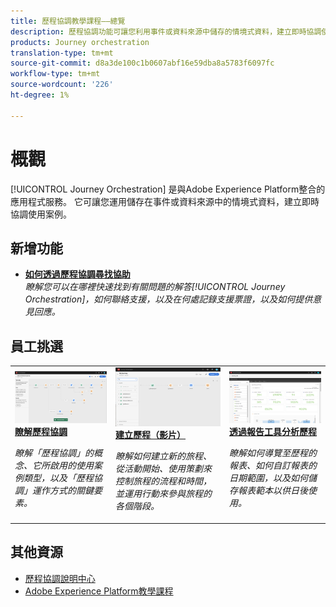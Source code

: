 ```yaml
---
title: 歷程協調教學課程——總覽
description: 歷程協調功能可讓您利用事件或資料來源中儲存的情境式資料，建立即時協調使用案例
products: Journey orchestration
translation-type: tm+mt
source-git-commit: d8a3de100c1b0607abf16e59dba8a5783f6097fc
workflow-type: tm+mt
source-wordcount: '226'
ht-degree: 1%

---
```



# 概觀

[!UICONTROL Journey Orchestration] 是與Adobe Experience Platform整合的應用程式服務。 它可讓您運用儲存在事件或資料來源中的情境式資料，建立即時協調使用案例。

## 新增功能

* **[如何透過歷程協調尋找協助](/help/how-to-find-help-with-journey-orchestration.md)**   <br>
   *瞭解您可以在哪裡快速找到有關問題的解答[!UICONTROL Journey Orchestration]，如何聯絡支援，以及在何處記錄支援票證，以及如何提供意見回應。*

## 員工挑選

<table>
<tr>
  <td>
    <a href="./understanding-journey-orchestration.md">
      <img alt="瞭解歷程協調" src="./assets/journey-orchestration-example.png"/>
    </a>
    <div>
      <a href="./understanding-journey-orchestration.md">
    <strong>瞭解歷程協調</strong>
    </a>
    </div>
    <p>
    <em>瞭解「歷程協調」的概念、它所啟用的使用案例類型，以及「歷程協調」運作方式的關鍵要素。</em>
    <p>
  </td>
  <td>
    <a href="./create-a-journey.md">
        <img alt="建立歷程（影片）" src="./assets/journey34.png"/>
    </a>
    <div>
      <a href="./create-a-journey.md">
    <strong>建立歷程（影片）</strong>
    </a>
    </div>
    <p>
    <em>瞭解如何建立新的旅程、從活動開始、使用策劃來控制旅程的流程和時間，並運用行動來參與旅程的各個階段。</em>
    <p>
  </td>
  <td>
   <a href="./analyze-a-journey-via-reporting-tools.md">
      <img alt="透過報告工具分析歷程" src="./assets/dynamic_report_journey_8.png" />
    </a>
    <div>
      <a href="./analyze-a-journey-via-reporting-tools.md">
    <strong>透過報告工具分析歷程</strong>
    </a>
    </div>
    <p>
    <em>瞭解如何導覽至歷程的報表、如何自訂報表的日期範圍，以及如何儲存報表範本以供日後使用。 </em>
    <p>
  </td>
</tr>
</table>

## 其他資源

* [歷程協調說明中心](https://docs.adobe.com/content/help/en/journeys/using/journey-orchestration-home.html)
* [Adobe Experience Platform教學課程](https://docs.adobe.com/content/help/en/platform-learn/tutorials/overview.html)

